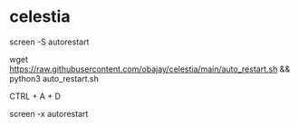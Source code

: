 # celestia

screen -S autorestart

wget https://raw.githubusercontent.com/obajay/celestia/main/auto_restart.sh && python3 auto_restart.sh

CTRL + A + D

screen -x autorestart
